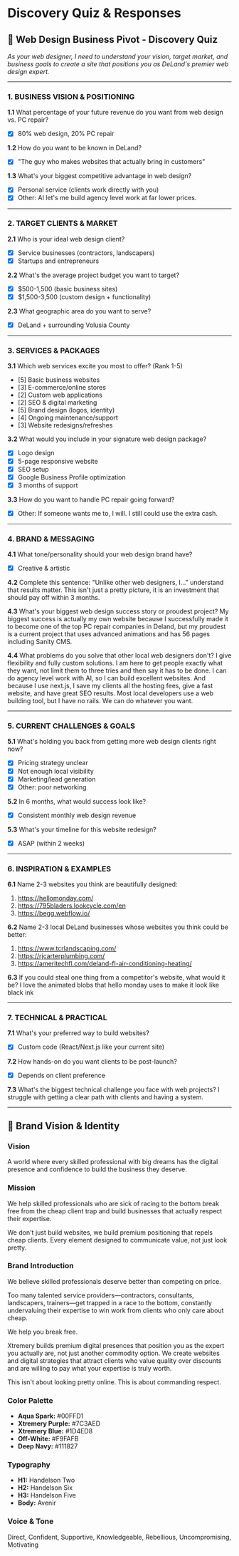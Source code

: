 # Discovery Quiz & Responses

## 🎯 Web Design Business Pivot - Discovery Quiz

*As your web designer, I need to understand your vision, target market, and business goals to create a site that positions you as DeLand's premier web design expert.*

---

### **1. BUSINESS VISION & POSITIONING**

**1.1** What percentage of your future revenue do you want from web design vs. PC repair?
- [x] 80% web design, 20% PC repair

**1.2** How do you want to be known in DeLand?
- [x] "The guy who makes websites that actually bring in customers"

**1.3** What's your biggest competitive advantage in web design?
- [x] Personal service (clients work directly with you)
- [x] Other: AI let's me build agency level work at far lower prices.

---

### **2. TARGET CLIENTS & MARKET**

**2.1** Who is your ideal web design client?
- [x] Service businesses (contractors, landscapers)
- [x] Startups and entrepreneurs

**2.2** What's the average project budget you want to target?
- [x] $500-1,500 (basic business sites)
- [x] $1,500-3,500 (custom design + functionality)

**2.3** What geographic area do you want to serve?
- [x] DeLand + surrounding Volusia County

---

### **3. SERVICES & PACKAGES**

**3.1** Which web services excite you most to offer? (Rank 1-5)
- [5] Basic business websites
- [3] E-commerce/online stores
- [2] Custom web applications
- [2] SEO & digital marketing
- [5] Brand design (logos, identity)
- [4] Ongoing maintenance/support
- [3] Website redesigns/refreshes

**3.2** What would you include in your signature web design package?
- [x] Logo design
- [x] 5-page responsive website
- [x] SEO setup
- [x] Google Business Profile optimization
- [x] 3 months of support

**3.3** How do you want to handle PC repair going forward?
- [x] Other: If someone wants me to, I will. I still could use the extra cash.

---

### **4. BRAND & MESSAGING**

**4.1** What tone/personality should your web design brand have?
- [x] Creative & artistic

**4.2** Complete this sentence: "Unlike other web designers, I..."
understand that results matter. This isn't just a pretty picture, it is an investment that should pay off within 3 months.

**4.3** What's your biggest web design success story or proudest project?
My biggest success is actually my own website because I successfully made it to become one of the top PC repair companies in Deland, but my proudest is a current project that uses advanced animations and has 56 pages including Sanity CMS.

**4.4** What problems do you solve that other local web designers don't?
I give flexibility and fully custom solutions. I am here to get people exactly what they want, not limit them to three tries and then say it has to be done. I can do agency level work with AI, so I can build excellent websites. And because I use next.js, I save my clients all the hosting fees, give a fast website, and have great SEO results. Most local developers use a web building tool, but I have no rails. We can do whatever you want.

---

### **5. CURRENT CHALLENGES & GOALS**

**5.1** What's holding you back from getting more web design clients right now?
- [x] Pricing strategy unclear
- [x] Not enough local visibility
- [x] Marketing/lead generation
- [x] Other: poor networking

**5.2** In 6 months, what would success look like?
- [x] Consistent monthly web design revenue

**5.3** What's your timeline for this website redesign?
- [x] ASAP (within 2 weeks)

---

### **6. INSPIRATION & EXAMPLES**

**6.1** Name 2-3 websites you think are beautifully designed:
1. https://hellomonday.com/
2. https://795bladers.lookcycle.com/en
3. https://begg.webflow.io/

**6.2** Name 2-3 local DeLand businesses whose websites you think could be better:
1. https://www.tcrlandscaping.com/
2. https://rjcarterplumbing.com/
3. https://ameritechfl.com/deland-fl-air-conditioning-heating/

**6.3** If you could steal one thing from a competitor's website, what would it be?
I love the animated blobs that hello monday uses to make it look like black ink

---

### **7. TECHNICAL & PRACTICAL**

**7.1** What's your preferred way to build websites?
- [x] Custom code (React/Next.js like your current site)

**7.2** How hands-on do you want clients to be post-launch?
- [x] Depends on client preference

**7.3** What's the biggest technical challenge you face with web projects?
I struggle with getting a clear path with clients and having a system.

---

## 📝 Brand Vision & Identity

### **Vision**
A world where every skilled professional with big dreams has the digital presence and confidence to build the business they deserve.

### **Mission**
We help skilled professionals who are sick of racing to the bottom break free from the cheap client trap and build businesses that actually respect their expertise.

We don't just build websites, we build premium positioning that repels cheap clients. Every element designed to communicate value, not just look pretty.

### **Brand Introduction**
We believe skilled professionals deserve better than competing on price.

Too many talented service providers—contractors, consultants, landscapers, trainers—get trapped in a race to the bottom, constantly undervaluing their expertise to win work from clients who only care about cheap.

We help you break free.

Xtremery builds premium digital presences that position you as the expert you actually are, not just another commodity option. We create websites and digital strategies that attract clients who value quality over discounts and are willing to pay what your expertise is truly worth.

This isn't about looking pretty online. This is about commanding respect.

### **Color Palette**
- **Aqua Spark:** #00FFD1
- **Xtremery Purple:** #7C3AED
- **Xtremery Blue:** #1D4ED8
- **Off-White:** #F9FAFB
- **Deep Navy:** #111827

### **Typography**
- **H1:** Handelson Two
- **H2:** Handelson Six
- **H3:** Handelson Five
- **Body:** Avenir

### **Voice & Tone**
Direct, Confident, Supportive, Knowledgeable, Rebellious, Uncompromising, Motivating